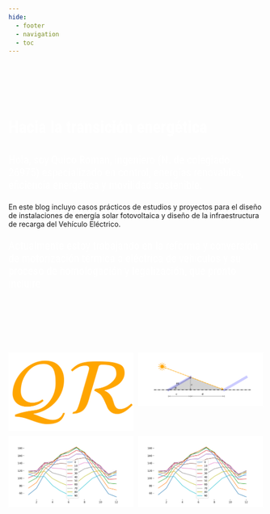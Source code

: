 ```yaml
---
hide:
  - footer
  - navigation
  - toc
---
```



#
</br>
</br>
</br>
<p style="font-size: 33px; color: white;font-family: 'Roboto Condensed', sans-serif;font-weight: bold;">Hacia la transición energética</p>
<p style="font-size: 22px; color: white;font-family: Roboto Condensed;">
Hola, soy Quico Roman, ingeniero (N. de colegiado 26975)  especializado en control, energías renovables, eficiencia energética y movilidad sostenible.
</p>
<p style="font-size: 22px; color: white;font-family: Roboto Condensed;">

En este blog incluyo  casos prácticos de estudios y proyectos  para el diseño de instalaciones de energía solar fotovoltaica y diseño de la infraestructura de recarga del Vehículo Eléctrico.
<p style="font-size: 22px; color: white;font-family: Roboto Condensed;">
Actualmente estoy trabajando en la reforma y conversión de motorización térmica a eléctrica de vehículos y su proceso de homologación y legalización, que pronto incluire
 </p>

</br>
</br>
</br>
</br>
</br>
</br>
<div class="collage">
    <img src="figs/asolear.png" alt="Imagen 1">
    <img src="figs/distanciaentrefilas_30.png" alt="Imagen 1">
    <img src="figs/generacioxincliancion.png" alt="Imagen 2">
    <img src="figs/generacioxincliancion.png" alt="Imagen 2">
</div>


<style> 
body { 
  background-image: url('https://github.com/asolear/assets/blob/master/imgs/fondo3.jpg?raw=true'); 
  background-repeat: no-repeat; 
  background-attachment: fixed; /* background-size: cover; */ 
  background-size: 100% 100%;
   } 

.collage {
    display: grid;
    grid-template-columns: repeat(2, 1fr);
    grid-gap: 10px;
}
.collage img {
    max-width: 100%;
    height: auto;
    transform: rotate(0deg);
    /* Rotar la imagen 15 grados */
    transition: transform 0.3s ease;
    /* Agregar una transición suave */
}
.collage img:hover {
    transform: scale(1.1) rotate(10deg);
    /* Escalar la imagen al 110% y volver a la rotación original en el hover */
}

</style> 

<script>
    const images = document.querySelectorAll('.collage img');
    images.forEach(img => {
        img.style.transform = `rotate(${getRandomRotation()}deg) scale(${getRandomScale()})`;
    });
    function getRandomRotation() {
        return Math.floor(Math.random() * 31) - 15; // Valores de rotación aleatorios entre -15 y 15 grados
    }
    function getRandomScale() {
       return 0.8 + Math.random() * 0.4; // Valores de escala aleatorios entre 0.8 y 1.2
    }
</script>